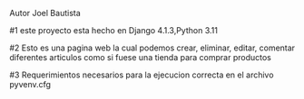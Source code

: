 Autor Joel Bautista 

#1 este proyecto esta hecho en Django 4.1.3,Python 3.11

#2 Esto es una pagina web la cual podemos crear, eliminar, editar, comentar diferentes articulos como si fuese una tienda para comprar productos


#3 Requerimientos necesarios para la ejecucion correcta en el archivo pyvenv.cfg
